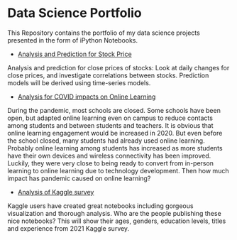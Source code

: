 # Data Science Portfolio

This Repository contains the portfolio of my data science projects presented in the form of iPython Notebooks.

* [Analysis and Prediction for Stock Price](http://https://github.com/hkim369/stock-price/blob/main/Stock_analysis.ipynb)

Analysis and prediction for close prices of stocks: Look at daily changes for close prices, and investigate correlations between stocks. Prediction models will be derived using time-series models.
 
* [Analysis for COVID impacts on Online Learning](https://github.com/hkim369/Online-Learning/blob/main/trends-of-online-learning.ipynb)

During the pandemic, most schools are closed. Some schools have been open, but adapted online learning even on campus to reduce contacts among students and between students and teachers. It is obvious that online learning engagement would be increased in 2020. But even before the school closed, many students had already used online learning. Probably online learning among students has increased as more students have their own devices and wireless connectivity has been improved. Luckily, they were very close to being ready to convert from in-person learning to online learning due to technology development. Then how much impact has pandemic caused on online learning?

* [Analysis of Kaggle survey](https://github.com/hkim369/Kaggle-Survery/blob/main/age-gender-education-and-experience-5.ipynb)

Kaggle users have created great notebooks including gorgeous visualization and thorough analysis. Who are the people publishing these nice notebooks? This will show their ages, genders, education levels, titles and experience from 2021 Kaggle survey.
